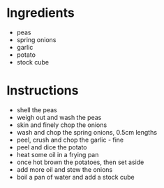 # Ingredients
- peas
- spring onions
- garlic
- potato
- stock cube
# Instructions
- shell the peas
- weigh out and wash the peas
- skin and finely chop the onions
- wash and chop the spring onions, 0.5cm lengths
- peel, crush and chop the garlic - fine
- peel and dice the potato
- heat some oil in a frying pan
- once hot brown the potatoes, then set aside
- add more oil and stew the onions
- boil a pan of water and add a stock cube

